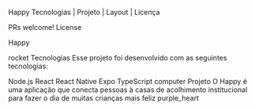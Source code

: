 Happy
Tecnologias   |    Projeto   |    Layout   |    Licença

PRs welcome! License


Happy

rocket Tecnologias
Esse projeto foi desenvolvido com as seguintes tecnologias:

Node.js
React
React Native
Expo
TypeScript
computer Projeto
O Happy é uma aplicação que conecta pessoas à casas de acolhimento institucional para fazer o dia de muitas crianças mais feliz purple_heart

